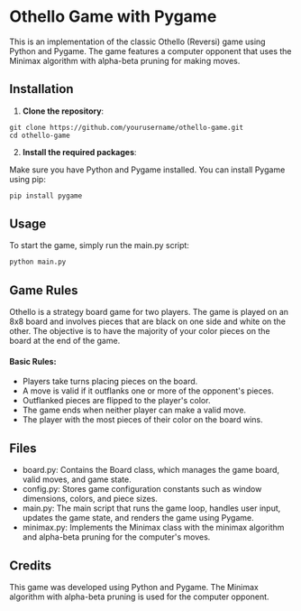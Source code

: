 # Othello Game with Pygame

This is an implementation of the classic Othello (Reversi) game using Python and Pygame. The game features a computer opponent that uses the Minimax algorithm with alpha-beta pruning for making moves.

## Installation

1. **Clone the repository**:
```
git clone https://github.com/yourusername/othello-game.git
cd othello-game
```
2. **Install the required packages**:

   
Make sure you have Python and Pygame installed. You can install Pygame using pip:

```bash
pip install pygame
```
## Usage

To start the game, simply run the main.py script:

```bash
python main.py
```
## Game Rules

Othello is a strategy board game for two players. The game is played on an 8x8 board and involves pieces that are black on one side and white on the other. The objective is to have the majority of your color pieces on the board at the end of the game.

#### Basic Rules:

- Players take turns placing pieces on the board.
- A move is valid if it outflanks one or more of the opponent's pieces.
- Outflanked pieces are flipped to the player's color.
- The game ends when neither player can make a valid move.
- The player with the most pieces of their color on the board wins.

## Files

- board.py: Contains the Board class, which manages the game board, valid moves, and game state.
- config.py: Stores game configuration constants such as window dimensions, colors, and piece sizes.
- main.py: The main script that runs the game loop, handles user input, updates the game state, and renders the game using Pygame.
- minimax.py: Implements the Minimax class with the minimax algorithm and alpha-beta pruning for the computer's moves.

## Credits

This game was developed using Python and Pygame. The Minimax algorithm with alpha-beta pruning is used for the computer opponent.
